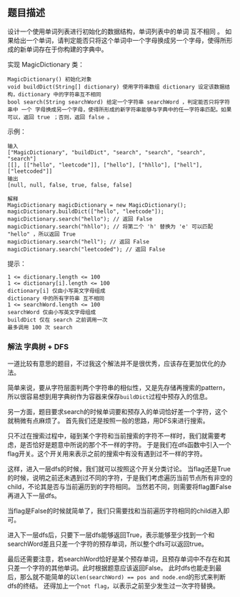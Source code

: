 ## 题目描述
设计一个使用单词列表进行初始化的数据结构，单词列表中的单词 互不相同 。 如果给出一个单词，请判定能否只将这个单词中一个字母换成另一个字母，使得所形成的新单词存在于你构建的字典中。

实现 MagicDictionary 类：
```
MagicDictionary() 初始化对象
void buildDict(String[] dictionary) 使用字符串数组 dictionary 设定该数据结构，dictionary 中的字符串互不相同
bool search(String searchWord) 给定一个字符串 searchWord ，判定能否只将字符串中 一个 字母换成另一个字母，使得所形成的新字符串能够与字典中的任一字符串匹配。如果可以，返回 true ；否则，返回 false 。
```
示例：
```
输入
["MagicDictionary", "buildDict", "search", "search", "search", "search"]
[[], [["hello", "leetcode"]], ["hello"], ["hhllo"], ["hell"], ["leetcoded"]]
输出
[null, null, false, true, false, false]

解释
MagicDictionary magicDictionary = new MagicDictionary();
magicDictionary.buildDict(["hello", "leetcode"]);
magicDictionary.search("hello"); // 返回 False
magicDictionary.search("hhllo"); // 将第二个 'h' 替换为 'e' 可以匹配 "hello" ，所以返回 True
magicDictionary.search("hell"); // 返回 False
magicDictionary.search("leetcoded"); // 返回 False
```

提示：
```
1 <= dictionary.length <= 100
1 <= dictionary[i].length <= 100
dictionary[i] 仅由小写英文字母组成
dictionary 中的所有字符串 互不相同
1 <= searchWord.length <= 100
searchWord 仅由小写英文字母组成
buildDict 仅在 search 之前调用一次
最多调用 100 次 search
```

### 解法 字典树 + DFS
一道比较有意思的题目，不过我这个解法并不是很优秀，应该存在更加优化的办法。

简单来说，要从字符层面判两个字符串的相似性，又是先存储再搜索的pattern，所以很容易想到用字典树作为容器来保存`buildDict`过程中预存入的信息。

另一方面，题目要求search的时候单词要和预存入的单词恰好差一个字符，这个就稍微有点麻烦了。
首先我们还是按照一般的思路，用DFS来进行搜索。

只不过在搜索过程中，碰到某个字符和当前搜索的字符不一样时，我们就需要考虑，是否恰好是题意中所说的那个不一样的字符。
于是我们在dfs函数中引入一个flag开关。这个开关用来表示之前的搜索中有没有遇到过不一样的字符。

这样，进入一层dfs的时候，我们就可以按照这个开关分类讨论。
当flag还是True的时候，说明之前还未遇到过不同的字符，于是我们考虑遍历当前节点所有非空的child，不论其是否与当前遍历到的字符相同。
当然若不同，则需要将flag置False再进入下一层dfs。

当flag是False的时候就简单了，我们只需要找和当前遍历字符相同的child进入即可。

进入下一层dfs后，只要下一层dfs能够返回True，表示能够至少找到一个和searchWord差且只差一个字符的预存单词，所以整个dfs可以返回true。

最后还需要注意，若searchWord恰好是某个预存单词，且预存单词中不存在和其只差一个字符的其他单词。此时根据题意应该返回False。
此时dfs也能走到最后，那么就不能简单的以`len(searchWord) == pos and node.end`的形式来判断dfs的终结。
还得加上一个`not flag`，以表示之前至少发生过一次字符替换。